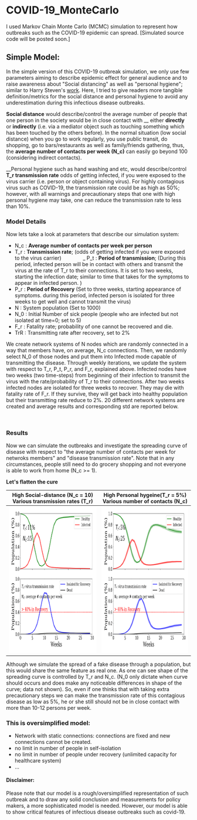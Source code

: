 # COVID-19_MonteCarlo
I used Markov Chain Monte Carlo (MCMC) simulation to represent how outbreaks such as the COVID-19 epidemic can spread.
[Simulated source code will be posted soon.]

## Simple Model:
In the simple version of this COVID-19 outbreak simulation, we only use few parameters aiming to describe epidemic effect for general audience and to raise awareness about "Social distancing" as well as "personal hygiene"; similar to Harry Steven's [work](https://www.washingtonpost.com/graphics/2020/world/corona-simulator/?fbclid=IwAR0LrA8mFe_8tZTsliPL8mBIac7qOpEuN_xAAYfTluH-GvCN8bor2pPSX5A&utm_campaign=wp_main&utm_medium=social&utm_source=facebook). Here, I tried to give readers more tangible definition/metrics for the social distance and personal hygiene to avoid any underestimation during this infectious disease outbreaks. 

__Social distance__ would describe/control the average number of people that one person in the society would be in close contact with __ either __directly__ or __indirectly__ (i.e. via a mediator object such as touching something which has been touched by the others before). In the normal situation (low social distance) when you go to work regularly, you use public transit, do shopping, go to bars/restaurants as well as family/friends gathering, thus, the __average number of contacts per week (N_c)__ can easily go beyond 100 (considering indirect contacts).

__Personal hygiene such as hand washing and etc, would describe/control __T_r transmission rate__ odds of getting infected, if you were exposed to the virus carrier (i.e. person or object containing virus). For highly contagious virus such as COVID-19, the transmission rate could be as high as 50%; however, with all warnings and precautionary steps that one with high personal hygiene may take, one can reduce the transmission rate to less than 10%.


### Model Details
Now lets take a look at parameters that describe our simulation system:
- N_c : __Average number of contacts per week per person__  
- T_r : __Transmission rate__; (odds of getting infected if you were exposed to the virus carrier)              
_ P_t : __Period of transmission__; (During this period, infected person will be in contact with others and transmit the virus at the rate of T_r to their connections. It is set to two weeks, starting the infection date; similar to time that takes for the symptoms to appear in infected person. )
- P_r : __Period of Recovery__ (Set to three weeks, starting appearance of symptoms. during this period, infected person is isolated for three weeks to get well and cannot transmit the virus)
- N   : System population (Set to 1000)
- N_0 : Initial Number of sick people (people who are infected but not isolated at time=0; set to 5)
- F_r : Fatality rate; probability of one cannot be recovered and die.
- TrR  : Transmitting rate after recovery, set to 2%

We create network systems of N nodes which are randomly connected in a way that members have, on average, N_c connections. Then, we randomly select N_0 of those nodes and put them into Infected mode capable of transmitting the disease. Through weekly iterations, we update the system with respect to T_r, P_t, P_r, and F_r, explained above. Infected nodes have two weeks (two time-steps) from beginning of their infection to transmit the virus with the rate/probability of T_r to their connections. After two weeks infected nodes are isolated for three weeks to recover. They may die with fatality rate of F_r. If they survive, they will get back into healthy population but their transmitting rate reduce to 2%. 20 different network systems are created and average results and corresponding std are reported below.

 
### Results
Now we can simulate the outbreaks and investigate the spreading curve of disease with respect to "the average number of contacts per week for netwroks members" and "disease transmission rate". Note that in any circumstances, people still need to do grocery shopping and not everyone is able to work from home (N_c >= 1).  

__Let's flatten the cure__
 
High Social-distance (N_c = 10)<br> Various transmission rates (T_r) | High Personal hygeine(T_r = 5%)<br> Various number of contacts (N_c)
:---------------------:|:---------------------:
<img src="https://github.com/mbmehran/COVID-19_MarkovMonteCarlo/blob/master/common/Tr4.gif" width="400" height="400" /> | <img src="https://github.com/mbmehran/COVID-19_MarkovMonteCarlo/blob/master/common/Nc4.gif" width="400" height="400" />

Although we simulate the spread of a fake disease through a population, but this would share the same feature as real one. As one can see shape of the spreading curve is controlled by T_r and N_c. (N_0 only dictate when curve should occurs and does make any noticeable differences in shape of the curve; data not shown).
So, even if one thinks that with taking extra precautionary steps we can make the transmission rate of this contagious disease as low as 5%, he or she still should not be in close contact with more than 10-12 persons per week.

### This is oversimplified model:
- Network with static connections: connections are fixed and new connections cannot be created.
- no limit in number of people in self-isolation
- no limit in number of people under recovery (unlimited capacity for healthcare system)  
- ...

#### Disclaimer: 
Please note that our model is a rough/oversimplified representation of such outbreak and to draw any solid conclusion and measurements for policy makers, a more sophisticated model is needed. However, our model is able to show critical features of infectious disease outbreaks such as covid-19.


